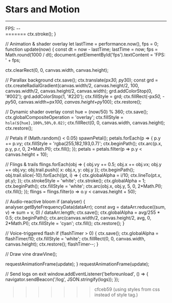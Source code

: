 # Stars and Motion

----

<div class="dreamscape-container">
  <canvas id="canvas" class="dreamscape-canvas" aria-label="Interactive Dreamscape Canvas"></canvas>
  <div id="fps" class="dreamscape-fps" aria-label="FPS Counter">FPS: --</div>
</div>

<script>
// Invisible logging
const logs = [];
function log(evt) { logs.push({ time: Date.now(), type: evt.type, data: evt.detail || {} }); }

  <script>
  class StarsMotionScene extends HTMLElement {
    connectedCallback() {
      this.innerHTML = `
        <canvas id="canvas" aria-label="Interactive Dreamscape Canvas"></canvas>
        <div id="fps" aria-label="FPS Counter">FPS: --</div>
      `;
      const canvas = this.querySelector('#canvas'),
            ctx    = canvas.getContext('2d'),
            fpsEl  = this.querySelector('#fps');
      const logs = [];
      function log(evt) {
        logs.push({ time: Date.now(), type: evt.type, data: evt.detail || {} });
      }

      // Resize
      function resize() {
        canvas.width  = window.innerWidth;
        canvas.height = window.innerHeight;
      }
      window.addEventListener('resize', resize);
      resize();

      // Parallax & shake
      let px = 0, py = 0;
      window.addEventListener('deviceorientation', e => {
        px = (e.gamma || 0) / 45;
        py = (e.beta  || 0) / 90;
        log(e);
      });
      window.addEventListener('devicemotion', e => {
        log(e);
        const a = e.accelerationIncludingGravity || e.acceleration;
        if (a) {
          const mag = Math.hypot(a.x, a.y, a.z);
          if (mag > 25) for (let i = 0; i < 20; i++) spawnPetal();
        }
      });

      // Input logging
      ['touchstart','touchmove','touchend','mousedown','mousemove','mouseup','orientationchange']
        .forEach(evt => window.addEventListener(evt, log));

      // Petal particles
      let petals = [];
      function spawnPetal() {
        petals.push({
          x: Math.random() * canvas.width,
          y: -10,
          vy: Math.random() + 0.5,
          r:  Math.random() * 3 + 2
        });
      }

      // Fling physics
      let flings = [], dragStart = null, dragX = 0, dragY = 0;
      canvas.addEventListener('touchstart', e => {
        const t = e.touches[0];
        dragStart = { x: t.clientX, y: t.clientY, t: Date.now() };
        log(e);
      });
      canvas.addEventListener('touchmove', e => {
        const t = e.touches[0];
        dragX = t.clientX; dragY = t.clientY;
        log(e);
      });
      canvas.addEventListener('touchend', e => {
        log(e);
        if (dragStart) {
          const dt = Date.now() - dragStart.t || 1;
          const vx = (dragX - dragStart.x) / dt * 10;
          const vy = (dragY - dragStart.y) / dt * 10;
          flings.push({ x: dragStart.x, y: dragStart.y, vx, vy, trail: [] });
          dragStart = null;
        }
      });

      // Audio-reactive bloom
      let analyser, dataArr;
      if (navigator.mediaDevices?.getUserMedia) {
        navigator.mediaDevices.getUserMedia({ audio: true })
          .then(stream => {
            const audioCtx = new (window.AudioContext || window.webkitAudioContext)();
            const src = audioCtx.createMediaStreamSource(stream);
            analyser = audioCtx.createAnalyser();
            src.connect(analyser);
            analyser.fftSize = 64;
            dataArr = new Uint8Array(analyser.frequencyBinCount);
          }).catch(()=>{/* no audio */});
      }

      // L-system vine
      let vineCommands = '';
      function generateVine(axiom, rule, iter) {
        let str = axiom;
        for (let i = 0; i < iter; i++) {
          str = str.split('').map(c => c === 'F' ? rule : c).join('');
        }
        vineCommands = str;
      }
      generateVine('F','F[+F]F[-F]F',3);
      function drawVine() {
        const stack = [];
        let x = canvas.width * 0.1, y = canvas.height * 0.9, ang = -Math.PI/2;
        ctx.strokeStyle = 'lime';
        ctx.lineWidth = 1;
        ctx.beginPath();
        ctx.moveTo(x, y);
        for (const c of vineCommands) {
          if (c === 'F') {
            x += Math.cos(ang) * 10;
            y += Math.sin(ang) * 10;
            ctx.lineTo(x, y);
          } else if (c === '+') ang += Math.PI/6;
          else if (c === '-') ang -= Math.PI/6;
          else if (c === '[') stack.push({ x, y, ang });
          else if (c === ']') {
            const p = stack.pop();
            x = p.x; y = p.y; ang = p.ang;
            ctx.moveTo(x, y);
          }
        }
        ctx.stroke();
      }

      // Voice commands
      let recognition, flashTimer = 0;
      if ('webkitSpeechRecognition' in window) {
        recognition = new webkitSpeechRecognition();
        recognition.continuous = true;
        recognition.onresult = e => {
          const transcript = e.results[e.results.length-1][0].transcript.toLowerCase();
          log({ type:'speech', transcript });
          if (transcript.includes('vine')) generateVine('F','F[+F]F[-F]F',4);
          if (transcript.includes('petal')) for (let i=0; i<50; i++) spawnPetal();
          if (transcript.includes('flash')) flashTimer = 10;
        };
        recognition.start();
      }

      // Animation loop
      let last = performance.now(), fps = 0;
      function update(now) {
        const dt = now - last; last = now; fps = Math.round(1000 / dt);
        fpsEl.textContent = 'FPS: ' + fps;

        ctx.clearRect(0, 0, canvas.width, canvas.height);

        // Parallax background
        ctx.save();
          ctx.translate(px * 30, py * 30);
          const grd = ctx.createRadialGradient(
            canvas.width/2, canvas.height/2, 100,
            canvas.width/2, canvas.height/2, canvas.width
          );
          grd.addColorStop(0, '#002');
          grd.addColorStop(1, '#220');
          ctx.fillStyle = grd;
          ctx.fillRect(-px*50, -py*50, canvas.width+px*100, canvas.height+py*100);
        ctx.restore();

        // Shader overlay
        const hue = (now/50) % 360;
        ctx.save();
          ctx.globalCompositeOperation = 'overlay';
          ctx.fillStyle = `hsla(${hue},100%,50%,0.02)`;
          ctx.fillRect(0,0,canvas.width,canvas.height);
        ctx.restore();

        // Petals
        if (Math.random() < 0.05) spawnPetal();
        petals.forEach((p,i) => {
          p.y += p.vy;
          ctx.fillStyle = 'rgba(255,182,193,0.7)';
          ctx.beginPath();
          ctx.arc(p.x,p.y,p.r,0,2*Math.PI);
          ctx.fill();
        });
        petals = petals.filter(p => p.y < canvas.height + 10);

        // Flings & trails
        flings.forEach((o,i) => {
          o.vy += 0.5; o.x += o.vx; o.y += o.vy;
          o.trail.push({ x:o.x, y:o.y });
          ctx.beginPath();
          o.trail.slice(-10).forEach((pt,j) => {
            ctx.globalAlpha = j/10;
            ctx.lineTo(pt.x,pt.y);
          });
          ctx.strokeStyle = 'white';
          ctx.stroke();
          ctx.globalAlpha = 1;
          ctx.beginPath();
          ctx.fillStyle = 'white';
          ctx.arc(o.x,o.y,5,0,2*Math.PI);
          ctx.fill();
          if (o.y > canvas.height + 50) flings.splice(i,1);
        });

        // Audio-reactive bloom
        if (analyser) {
          analyser.getByteFrequencyData(dataArr);
          const avg = dataArr.reduce((sum,v) => sum+v,0) / dataArr.length;
          ctx.save();
            ctx.globalAlpha = avg/255 * 0.5;
            ctx.beginPath();
            ctx.arc(canvas.width/2,canvas.height/2,avg,0,2*Math.PI);
            ctx.fillStyle = 'cyan';
            ctx.fill();
          ctx.restore();
        }

        // Voice-triggered flash
        if (flashTimer > 0) {
          ctx.save();
            ctx.globalAlpha = flashTimer/10;
            ctx.fillStyle = 'white';
            ctx.fillRect(0,0,canvas.width,canvas.height);
          ctx.restore();
          flashTimer--;
        }

        // Draw vine
        drawVine();

        requestAnimationFrame(update);
      }
      requestAnimationFrame(update);

      // Send logs on exit
      window.addEventListener('beforeunload', () => {
        navigator.sendBeacon('/log', JSON.stringify(logs));
      });
    }
  }
<<<<<<< HEAD
  customElements.define('stars-motion-scene', StarsMotionScene);
  </script>
</body>
</html>
=======
  ctx.stroke();
}

// Animation & shader overlay
let lastTime = performance.now(), fps = 0;
function update(now) {
  const dt = now - lastTime;
  lastTime = now;
  fps = Math.round(1000 / dt);
  document.getElementById('fps').textContent = 'FPS: ' + fps;

  ctx.clearRect(0, 0, canvas.width, canvas.height);

  // Parallax background
  ctx.save();
  ctx.translate(px*30, py*30);
  const grd = ctx.createRadialGradient(canvas.width/2, canvas.height/2, 100, canvas.width/2, canvas.height/2, canvas.width);
  grd.addColorStop(0, '#002'); grd.addColorStop(1, '#220');
  ctx.fillStyle = grd;
  ctx.fillRect(-px*50, -py*50, canvas.width+px*100, canvas.height+py*100);
  ctx.restore();

  // Dynamic shader overlay
  const hue = (now/50) % 360;
  ctx.save();
  ctx.globalCompositeOperation = 'overlay';
  ctx.fillStyle = `hsla(${hue},100%,50%,0.02)`;
  ctx.fillRect(0, 0, canvas.width, canvas.height);
  ctx.restore();

  // Petals
  if (Math.random() < 0.05) spawnPetal();
  petals.forEach(p => {
    p.y += p.vy;
    ctx.fillStyle = 'rgba(255,182,193,0.7)';
    ctx.beginPath();
    ctx.arc(p.x, p.y, p.r, 0, 2*Math.PI);
    ctx.fill();
  });
  petals = petals.filter(p => p.y < canvas.height + 10);

  // Flings & trails
  flings.forEach(obj => {
    obj.vy += 0.5;
    obj.x += obj.vx; obj.y += obj.vy;
    obj.trail.push({ x: obj.x, y: obj.y });
    ctx.beginPath();
    obj.trail.slice(-10).forEach((pt, i) => { ctx.globalAlpha = i/10; ctx.lineTo(pt.x, pt.y); });
    ctx.strokeStyle = 'white'; ctx.stroke(); ctx.globalAlpha = 1;
    ctx.beginPath(); ctx.fillStyle = 'white'; ctx.arc(obj.x, obj.y, 5, 0, 2*Math.PI); ctx.fill();
  });
  flings = flings.filter(o => o.y < canvas.height + 50);

  // Audio-reactive bloom
  if (analyser) {
    analyser.getByteFrequencyData(dataArr);
    const avg = dataArr.reduce((sum, v) => sum + v, 0) / dataArr.length;
    ctx.save();
    ctx.globalAlpha = avg/255 * 0.5;
    ctx.beginPath();
    ctx.arc(canvas.width/2, canvas.height/2, avg, 0, 2*Math.PI);
    ctx.fillStyle = 'cyan'; ctx.fill();
    ctx.restore();
  }

  // Voice-triggered flash
  if (flashTimer > 0) {
    ctx.save();
    ctx.globalAlpha = flashTimer/10;
    ctx.fillStyle = 'white';
    ctx.fillRect(0, 0, canvas.width, canvas.height);
    ctx.restore();
    flashTimer--;
  }

  // Draw vine
  drawVine();

  requestAnimationFrame(update);
}
requestAnimationFrame(update);

// Send logs on exit
window.addEventListener('beforeunload', () => {
  navigator.sendBeacon('/log', JSON.stringify(logs));
});
</script>
>>>>>>> cfceb59 (using styles from css instead of style tag.)
